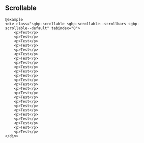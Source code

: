 ## Scrollable

    @example
    <div class="sgbp-scrollable sgbp-scrollable--scrollbars sgbp-scrollable--default" tabindex="0">
        <p>Test</p>
        <p>Test</p>
        <p>Test</p>
        <p>Test</p>
        <p>Test</p>
        <p>Test</p>
        <p>Test</p>
        <p>Test</p>
        <p>Test</p>
        <p>Test</p>
        <p>Test</p>
        <p>Test</p>
        <p>Test</p>
        <p>Test</p>
        <p>Test</p>
        <p>Test</p>
        <p>Test</p>
        <p>Test</p>
        <p>Test</p>
        <p>Test</p>
        <p>Test</p>
        <p>Test</p>
        <p>Test</p>
        <p>Test</p>
    </div>
